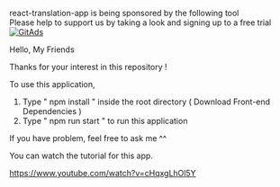react-translation-app is being sponsored by the following tool <br />
Please help to support us by taking a look and signing up to a free trial
<a href="https://tracking.gitads.io/?repo=react-translation-app"><img src="https://images.gitads.io/react-translation-app" alt="GitAds"/></a> 

Hello, My Friends  

Thanks for your interest in this repository ! 

To use this application, 

1. Type  " npm install " inside the root directory  ( Download Front-end Dependencies )
2. Type " npm run start " to run this application

If you have problem, feel free to ask me ^^ 

You can watch the tutorial for this app.

https://www.youtube.com/watch?v=cHqxgLhOl5Y

